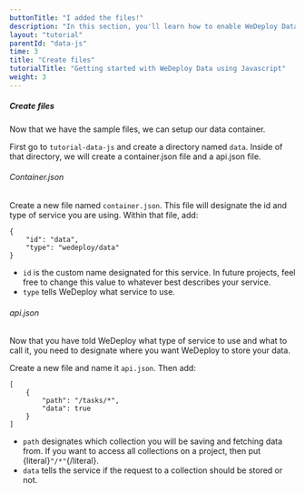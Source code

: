 ```yaml
---
buttonTitle: "I added the files!"
description: "In this section, you'll learn how to enable WeDeploy Data on your application."
layout: "tutorial"
parentId: "data-js"
time: 3
title: "Create files"
tutorialTitle: "Getting started with WeDeploy Data using Javascript"
weight: 3
---
```


##### Create files

Now that we have the sample files, we can setup our data container. 

First go to `tutorial-data-js` and create a directory named `data`. Inside of that directory, we will create a container.json file and a api.json file.

###### Container.json

Create a new file named `container.json`. This file will designate the id and type of service you are using. Within that file, add: 

```application/json
{
	"id": "data",
	"type": "wedeploy/data"
}
```

* `id` is the custom name designated for this service. In future projects, feel free to change this value to whatever best describes your service. 
* `type` tells WeDeploy what service to use. 

###### api.json

Now that you have told WeDeploy what type of service to use and what to call it, you need to designate where you want WeDeploy to store your data.

Create a new file and name it `api.json`. Then add: 

```application/json
[
	{
		"path": "/tasks/*",
		"data": true
	}
]
```

* `path` designates which collection you will be saving and fetching data from. If you want to access all collections on a project, then put {literal}`"/*"`{/literal}.
* `data` tells the service if the request to a collection should be stored or not.

